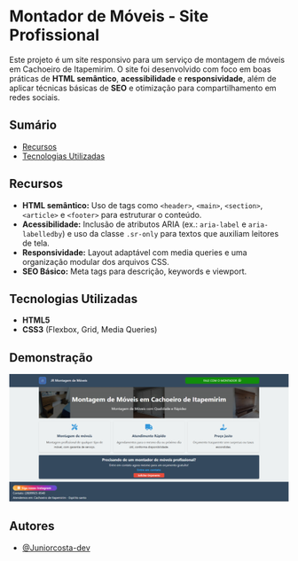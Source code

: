# Montador de Móveis - Site Profissional

Este projeto é um site responsivo para um serviço de montagem de móveis em Cachoeiro de Itapemirim. O site foi desenvolvido com foco em boas práticas de **HTML semântico**, **acessibilidade** e **responsividade**, além de aplicar técnicas básicas de **SEO** e otimização para compartilhamento em redes sociais.

## Sumário

-   [Recursos](#recursos)
-   [Tecnologias Utilizadas](#tecnologias-utilizadas)

## Recursos

-   **HTML semântico:** Uso de tags como `<header>`, `<main>`, `<section>`, `<article>` e `<footer>` para estruturar o conteúdo.
-   **Acessibilidade:** Inclusão de atributos ARIA (ex.: `aria-label` e `aria-labelledby`) e uso da classe `.sr-only` para textos que auxiliam leitores de tela.
-   **Responsividade:** Layout adaptável com media queries e uma organização modular dos arquivos CSS.
-   **SEO Básico:** Meta tags para descrição, keywords e viewport.

## Tecnologias Utilizadas

-   **HTML5**
-   **CSS3** (Flexbox, Grid, Media Queries)

## Demonstração

![Captura de tela da página](./assets/img/Captura-tela-pagina.png)

## Autores

-   [@Juniorcosta-dev](https://github.com/Juniorcosta-dev)
